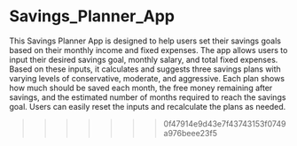 # Savings_Planner_App
This Savings Planner App is designed to help users set their savings goals based on their monthly income and fixed expenses. 
The app allows users to input their desired savings goal, monthly salary, and total fixed expenses. 
Based on these inputs, it calculates and suggests three savings plans with varying levels of conservative, moderate, and aggressive. 
Each plan shows how much should be saved each month, the free money remaining after savings, and the estimated number of months required to reach the savings goal. 
Users can easily reset the inputs and recalculate the plans as needed.
>>>>>>> 0f47914e9d43e7f43743153f0749a976beee23f5
